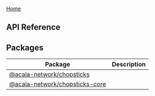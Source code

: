 <!-- Home page for chopstick docs site -->
[Home](./index.md)

## API Reference

## Packages

|  Package | Description |
|  --- | --- |
|  [@acala-network/chopsticks](./chopsticks/README.md)  |  |
|  [@acala-network/chopsticks-core](./core/README.md)   |  |